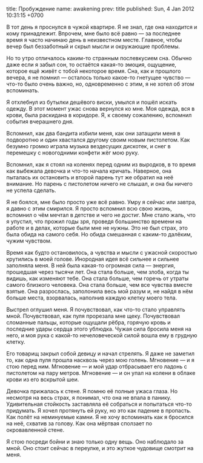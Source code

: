 title: Пробуждение
name: awakening
prev: title
published: Sun, 4 Jan 2012 10:31:15 +0700

В тот день я проснулся в чужой квартире. Я не знал, где она находится и кому принадлежит. Впрочем, мне было всё равно — за последнее время я часто начинаю день в неизвестном месте. Главное, чтобы вечер был беззаботный и скрыл мысли и окружающие проблемы.

Но то утро отличалось каким-то странным послевкусием сна. Обычно даже если я забыл сон, то остаётся какая-то эмоция, ощущение, которое ещё живёт с тобой некоторое время. Сна, как и прошлого вечера, я не помнил — осталось только какое-то гнетущее чувство — что-то было очень важно, но, одновременно с этим, я не хотел об этом вспоминать.

Я отхлебнул из бутылки дешёвого виски, умылся и пошёл искать одежду. В этот момент ужас снова вернулся ко мне. Моя одежда, вся в крови, была раскидана в коридоре. Я, к своему сожалению, вспомнил события вчерашнего дня.

Вспомнил, как два бандита избили меня, как они затащили меня в подворотню и один хвастался другому своим новым пистолетом. Как безумно громко играла музыка вездесущих дискотек, и снег в перемешку с новогодними конфети жёг мою руку.

Вспомнил, как я стоял на коленях перед одним из выродков, в то время как выбежала девочка и что-то начала кричать. Наверное, она пыталась их остановить и второй парень тут же обратил на неё внимание. Но парень с пистолетом ничего не слышал, и она бы ничего не успела сделать.

Я не боялся, мне было просто уже всё равно. Умру я сейчас или завтра, я давно с этим смирился. Я просто вспомнил всю свою жизнь, вспомнил о чём мечтал в детстве и чего не достиг. Мне стало жаль, что я упустил, что прожил годы зря, проведя большинство времени на работе и в делах, которые были мне не нужны. Это не был страх, это была обида на самого себя. Но обида смешанная с каким-то далёким, чужим чувством.

Время как будто остановилось, а чувства и мысли с ужасной скоростью крутились в моей голове. Инородная идея всё сильнее и сильнее заполняла меня. В ней была какая-то огромная сила — энергия, прошедшая через тысячи лет. Она стала больше, чем злоба, когда ты видишь, как изменяют тебе. Она стала больше, чем горечь от утраты самого близкого человека. Она стала больше, чем все чувства вместе взятые. Она разрослась, заполонила весь мой разум и, не найдя в нём больше места, взорвалась, наполнив каждую клетку моего тела.

Выстрел оглушил меня. Я почувствовал, как что-то стало управлять мной. Почувствовал, как пуля прорезала мне щеку. Почувствовал сломанные пальцы, которые ощущали рёбра, горячую кровь и последние удары сердца этого ублюдка. Чужая сила бросила меня на него, и моя рука с какой-то нечеловеческой силой вошла ему в грудную клетку.

Его товарищ закрыл собой девицу и начал стрелять. Я даже не заметил то, как одна пуля прошла насквозь через мою голень. Мгновение — и я стою перед ним. Мгновение — и мой удар отбрасывает его ладонь с пистолетом на пару метров. Мгновение — и он упал на колени в облаке крови из его вскрытой шеи.

Девочка прижалась к стене. Я помню её полные ужаса глаза. Но несмотря на весь страх, я понимал, что она не впала в панику. Удивительная стойкость заставляла её собраться и попытаться что-то придумать. Я хочел протянуть ей руку, но это как падение в пропасть. Как полёт на неминуемые камни. Я не хочу вспоминать как я бросился на неё, схватив за голову. Как она мёртвая сползает по окровавленной стене.

Я стою посреди бойни и знаю только одну вещь. Оно наблюдало за мной. Оно стоит сейчас в переулке, и это жуткое чудовище смотрит на меня.
